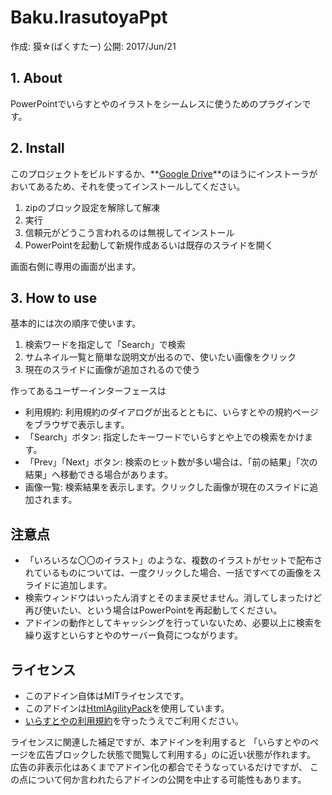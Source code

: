 
# Baku.IrasutoyaPpt

作成: 獏☆(ばくすたー)
公開: 2017/Jun/21

## 1. About

PowerPointでいらすとやのイラストをシームレスに使うためのプラグインです。

## 2. Install

このプロジェクトをビルドするか、**[Google Drive](https://drive.google.com/drive/folders/0BzVgwIMLJboJNzdyeEhucmpKRm8?usp=sharing)**のほうにインストーラがおいてあるため、それを使ってインストールしてください。

1. zipのブロック設定を解除して解凍
2. 実行
3. 信頼元がどうこう言われるのは無視してインストール
4. PowerPointを起動して新規作成あるいは既存のスライドを開く

画面右側に専用の画面が出ます。

## 3. How to use

基本的には次の順序で使います。

1. 検索ワードを指定して「Search」で検索
2. サムネイル一覧と簡単な説明文が出るので、使いたい画像をクリック
3. 現在のスライドに画像が追加されるので使う

作ってあるユーザーインターフェースは

* 利用規約: 利用規約のダイアログが出るとともに、いらすとやの規約ページをブラウザで表示します。
* 「Search」ボタン: 指定したキーワードでいらすとや上での検索をかけます。
* 「Prev」「Next」ボタン: 検索のヒット数が多い場合は、「前の結果」「次の結果」へ移動できる場合があります。
* 画像一覧: 検索結果を表示します。クリックした画像が現在のスライドに追加されます。


## 注意点

* 「いろいろな〇〇のイラスト」のような、複数のイラストがセットで配布されているものについては、一度クリックした場合、一括ですべての画像をスライドに追加します。
* 検索ウィンドウはいったん消すとそのまま戻せません。消してしまったけど再び使いたい、という場合はPowerPointを再起動してください。
* アドインの動作としてキャッシングを行っていないため、必要以上に検索を繰り返すといらすとやのサーバー負荷につながります。

## ライセンス

* このアドイン自体はMITライセンスです。
* このアドインは[HtmlAgilityPack](https://github.com/zzzprojects/html-agility-pack)を使用しています。
* [いらすとやの利用規約](http://www.irasutoya.com/p/terms.html)を守ったうえでご利用ください。

ライセンスに関連した補足ですが、本アドインを利用すると
「いらすとやのページを広告ブロックした状態で閲覧して利用する」のに近い状態が作れます。
広告の非表示化はあくまでアドイン化の都合でそうなっているだけですが、
この点について何か言われたらアドインの公開を中止する可能性もあります。
